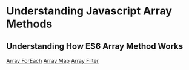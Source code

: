 # Understanding Javascript Array Methods
## Understanding How ES6 Array Method Works
[Array ForEach]([https://link](https://github.com/JohnCode-s/ES6-array-methods/blob/master/forEach.js))
[Array Map]([https://link](https://github.com/JohnCode-s/ES6-array-methods/blob/master/map.js))
[Array Filter]([https://link](https://github.com/JohnCode-s/ES6-array-methods/blob/master/filter.js))